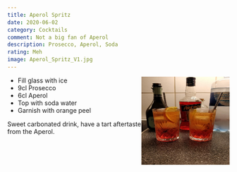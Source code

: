 ```yaml
---
title: Aperol Spritz
date: 2020-06-02
category: Cocktails
comment: Not a big fan of Aperol
description: Prosecco, Aperol, Soda
rating: Meh
image: Aperol_Spritz_V1.jpg  
---
```


<img src="Aperol_Spritz_V1.jpg" width="200px" height="200px" style="float: right;">

 - Fill glass with ice
 - 9cl Prosecco
 - 6cl Aperol
 - Top with soda water
 - Garnish with orange peel

Sweet carbonated drink, have a tart aftertaste from the Aperol.

 [version1]: Aperol_Spritz_V1.jpg  